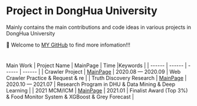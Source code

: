 # Project in DongHua University

Mainly contains the main contributions and code ideas in various projects in DongHua University



🤗 Welcome to [MY GitHub](https://github.com/June24-Wu) to find more infomation!!!  

#
Main Work
| Project Name | MainPage | Time |Keywords |
| ------ | ------ | ------ | ------ |
| Crawler Project | [MainPage](https://github.com/June24-Wu/Project_in_DHU/tree/master/Crawler%20Project) | 2020.08 —  2020.09 | Web Crawler Practice & Request & re |
| Truth Discovery Research | [MainPage](https://github.com/June24-Wu/Project_in_DHU/tree/master/Truth%20Discovery) | 2020.10 — 2021.07 | Research Program in DHU & Data Mining & Deep Learning |
| 2021 MCM/ICM | [MainPage](https://github.com/June24-Wu/Project_in_DHU/tree/master/2021%20MCM) | 2021.01 | Finalist Award (Top 3%) & Food Monitor System & XGBoost & Grey Forecast |




